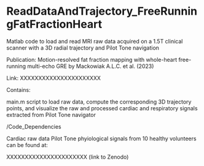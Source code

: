 # ReadDataAndTrajectory_FreeRunningFatFractionHeart
Matlab code to load and read MRI raw data acquired on a 1.5T clinical scanner with a 3D radial trajectory and Pilot Tone navigation

Publication: Motion-resolved fat fraction mapping with whole-heart free-running multi-echo GRE by Mackowiak A.L.C. et al. (2023)

Link: XXXXXXXXXXXXXXXXXXXXXX

Contains: 

main.m      script to load raw data, compute the corresponding 3D trajectory points, and visualize the raw and processed cardiac and respiratory signals extracted from Pilot Tone navigator

/Code_Dependencies


Cardiac raw data Pilot Tone phyiological signals from 10 healthy volunteers can be found at:

XXXXXXXXXXXXXXXXXXXXXX (link to Zenodo)





